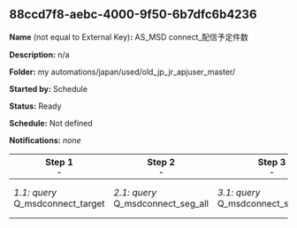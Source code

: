 ## 88ccd7f8-aebc-4000-9f50-6b7dfc6b4236

**Name** (not equal to External Key)**:** AS_MSD connect_配信予定件数

**Description:** n/a

**Folder:** my automations/japan/used/old_jp_jr_apjuser_master/

**Started by:** Schedule

**Status:** Ready

**Schedule:** Not defined

**Notifications:** _none_


| Step 1<br>_<small>-</small>_ | Step 2<br>_<small>-</small>_ | Step 3<br>_<small>-</small>_ | Step 4<br>_<small>-</small>_ | Step 5<br>_<small>-</small>_ | Step 6<br>_<small>-</small>_ | Step 7<br>_<small>-</small>_ |
| --- | --- | --- | --- | --- | --- | --- |
| _1.1: query_<br>Q_msdconnect_target | _2.1: query_<br>Q_msdconnect_seg_all | _3.1: query_<br>Q_msdconnect_seg_all_ex | _4.1: query_<br>Q_msdconnect_seg_pharma | _5.1: query_<br>Q_msdconnect_seg_doctor | _6.1: query_<br>Q_msdconnect_seg_pharmacist_配信予定数 | _7.1: query_<br>Q_msdconnect_seg_doctor_配信予定数 |
